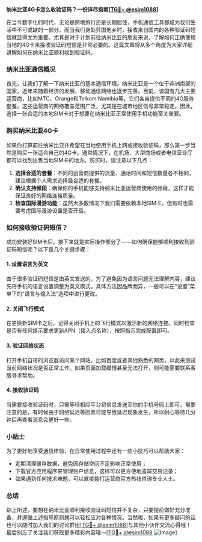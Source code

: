 **纳米比亚4G卡怎么收验证码？一份详尽指南[[TG💪+ @esim1088](https://t.me/s/esim1088)]**

在当今数字化的时代，无论是跨境旅行还是长期居住，手机通信工具都成为我们生活中不可或缺的一部分。而当我们身处异国他乡时，接收来自国内的各种验证码短信就显得尤为重要。尤其是对于计划前往纳米比亚的朋友来说，了解如何正确使用当地的4G卡来接收验证码短信是非常必要的。这篇文章将从多个角度为大家详细讲解如何在纳米比亚顺利收到验证码。

### 纳米比亚通信概况

首先，让我们了解一下纳米比亚的基本通信环境。纳米比亚是一个位于非洲南部的国家，近年来随着经济的发展，移动通信网络也逐步完善。目前，该国有几大主要运营商，比如MTC、Orange和Telkom Namibia等，它们各自提供不同的4G服务套餐。这些运营商的网络覆盖范围广泛，尤其是在城市地区信号非常稳定。因此，选择一张合适的本地SIM卡对于想要在纳米比亚正常使用手机功能至关重要。

### 购买纳米比亚4G卡

如果你打算前往纳米比亚并希望在当地使用手机上网或接收验证码，那么第一步当然是购买一张适合自己的4G卡。通常情况下，在机场、大型商场或者电信营业厅都可以找到出售当地SIM卡的地方。购买时，请注意以下几点：

1. **选择合适的套餐**：不同的运营商提供的流量、通话时间和短信数量各不相同，建议根据个人需求选择最合适的套餐。
2. **确认支持频段**：确保你的手机能够支持纳米比亚运营商使用的频段，这样才能保证良好的网络连接质量。
3. **检查国际漫游功能**：虽然大多数情况下我们需要依赖本地SIM卡，但有时也需要考虑国际漫游设置是否开启。

### 如何接收验证码短信？

成功安装好SIM卡后，接下来就是实际操作部分了——如何确保能够顺利接收到验证码短信呢？以下是几个关键步骤：

#### 1. 设置语言为英文
由于很多验证码短信是由英文发送的，为了避免因为语言问题无法理解内容，建议先将手机的语言设置调整为英文模式。具体方法因品牌而异，一般可以在“设置”菜单下的“语言与输入法”选项中进行更改。

#### 2. 关闭飞行模式
在更换新SIM卡之后，记得关闭手机上的飞行模式以激活新的网络连接。同时检查是否有任何提示要求更新APN（接入点名称），按照指示完成配置即可。

#### 3. 验证网络状态
打开手机自带的浏览器访问某个网站，比如百度或者其他熟悉的网页，以此来测试当前网络状况是否正常工作。如果页面加载缓慢甚至无法打开，则可能需要联系客服寻求帮助。

#### 4. 接收验证码
当需要接收验证码时，只需等待相应平台将信息发送至你的手机号码上即可。需要注意的是，有时候由于网络延迟等因素可能导致延迟现象发生，所以耐心等待几分钟后再查看消息会更好一些。

### 小贴士

为了更好地享受通信体验，在日常使用过程中还有一些小技巧可以帮助大家：

- 定期清理缓存数据，避免因存储空间不足影响正常使用；
- 下载官方应用程序来管理账户信息，这样可以更方便地追踪交易记录；
- 如果遇到任何技术难题，可以直接拨打运营商官方热线咨询专业人士。

### 总结

综上所述，要想在纳米比亚顺利接收验证码短信并不复杂，只要提前做好充分准备，并遵循上述指导原则就可以轻松应对各种情况。当然啦，如果有更多疑问的话也可以随时加入我们的讨论群组[[TG💪+ @esim1088](https://t.me/s/esim1088)]与其他小伙伴交流心得哦！最后别忘了关注我们获取更多精彩内容哦～[[TG💪+ @esim1088](https://t.me/s/esim1088) ![Image](https://i.postimg.cc/4NQfJmqS/Snipaste-2025-05-13-00-14-12.png)]